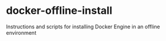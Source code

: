 # docker-offline-install
Instructions and scripts for installing Docker Engine in an offline environment
